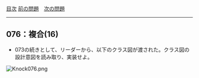 [目次](../toc.md)
[前の問題](../075/README.md)　[次の問題](../077/README.md)


***
## 076：複合(16)
* 073の続きとして、リーダーから、以下のクラス図が渡された。クラス図の設計意図を読み取り、実装せよ。

![Knock076.png](Knock076.png)


